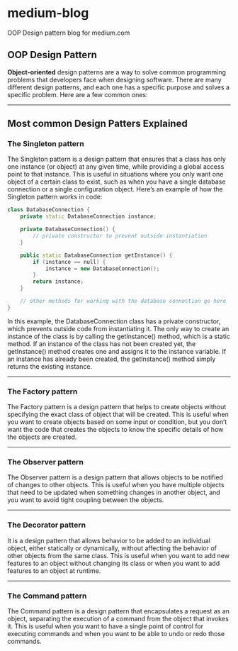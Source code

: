 # medium-blog
OOP Design pattern blog for medium.com
## OOP Design Pattern
**Object-oriented** design patterns are a way to solve common programming problems that developers face when designing software. There are many different design patterns, and each one has a specific purpose and solves a specific problem. Here are a few common ones:
<hr>

## Most common Design Patters Explained

### The Singleton pattern
The Singleton pattern is a design pattern that ensures that a class has only one instance (or object) at any given time, while providing a global access point to that instance. This is useful in situations where you only want one object of a certain class to exist, such as when you have a single database connection or a single configuration object.
Here’s an example of how the Singleton pattern works in code:
```C++ 
class DatabaseConnection {
    private static DatabaseConnection instance;

    private DatabaseConnection() {
        // private constructor to prevent outside instantiation
    }

    public static DatabaseConnection getInstance() {
        if (instance == null) {
            instance = new DatabaseConnection();
        }
        return instance;
    }

    // other methods for working with the database connection go here
}
```
In this example, the DatabaseConnection class has a private constructor, which prevents outside code from instantiating it. The only way to create an instance of the class is by calling the getInstance() method, which is a static method. If an instance of the class has not been created yet, the getInstance() method creates one and assigns it to the instance variable. If an instance has already been created, the getInstance() method simply returns the existing instance.
<hr>

### The Factory pattern
The Factory pattern is a design pattern that helps to create objects without specifying the exact class of object that will be created. This is useful when you want to create objects based on some input or condition, but you don’t want the code that creates the objects to know the specific details of how the objects are created.
<hr>

### The Observer pattern
The Observer pattern is a design pattern that allows objects to be notified of changes to other objects. This is useful when you have multiple objects that need to be updated when something changes in another object, and you want to avoid tight coupling between the objects.
<hr>

### The Decorator pattern
It is a design pattern that allows behavior to be added to an individual object, either statically or dynamically, without affecting the behavior of other objects from the same class. This is useful when you want to add new features to an object without changing its class or when you want to add features to an object at runtime.
<hr>

### The Command pattern
The Command pattern is a design pattern that encapsulates a request as an object, separating the execution of a command from the object that invokes it. This is useful when you want to have a single point of control for executing commands and when you want to be able to undo or redo those commands.